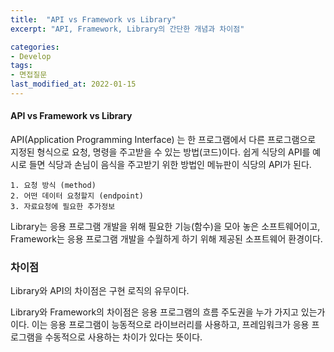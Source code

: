 ```yaml
---
title:  "API vs Framework vs Library"
excerpt: "API, Framework, Library의 간단한 개념과 차이점"

categories:
- Develop
tags:
- 면접질문
last_modified_at: 2022-01-15
---
```


#### API vs Framework vs Library

API(Application Programming Interface) 는 한 프로그램에서 다른 프로그램으로 지정된 형식으로 요청, 명령을 주고받을 수 있는 방법(코드)이다. 쉽게 식당의 API를 예시로 들면 식당과 손님이 음식을 주고받기 위한 방법인 메뉴판이 식당의 API가 된다. 

```
1. 요청 방식 (method)
2. 어떤 데이터 요청할지 (endpoint)
3. 자료요청에 필요한 추가정보
```

Library는 응용 프로그램 개발을 위해 필요한 기능(함수)을 모아 놓은 소프트웨어이고, Framework는 응용 프로그램 개발을 수월하게 하기 위해 제공된 소프트웨어 환경이다. 

### 차이점 

Library와 API의 차이점은 구현 로직의 유무이다.

Library와 Framework의 차이점은 응용 프로그램의 흐름 주도권을 누가 가지고 있는가이다. 이는 응용 프로그램이 능동적으로 라이브러리를 사용하고, 프레임워크가 응용 프로그램을 수동적으로 사용하는 차이가 있다는 뜻이다.